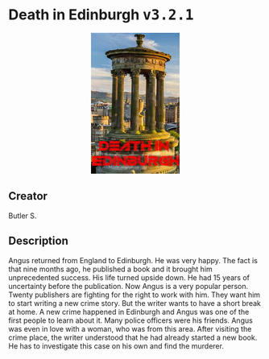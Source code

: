 
# Death in Edinburgh <kbd>v3.2.1</kbd>

<center>
  <img src="./cover-1024.jpg"/>
</center>

## Creator
Butler S.

## Description
<p>Angus returned from England to Edinburgh. He was very happy. The fact is that nine months ago, he published a book and it brought him unprecedented success. His life turned upside down. He had 15 years of uncertainty before the publication. Now Angus is a very popular person. Twenty publishers are fighting for the right to work with him. They want him to start writing a new crime story. But the writer wants to have a short break at home. A new crime happened in Edinburgh and Angus was one of the first people to learn about it. Many police officers were his friends. Angus was even in love with a woman, who was from this area. After visiting the crime place, the writer understood that he had already started a new book. He has to investigate this case on his own and find the murderer. </p>
